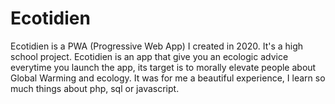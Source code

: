 # Ecotidien
Ecotidien is a PWA (Progressive Web App) I created in 2020. It's a high school project. Ecotidien is an app that give you an ecologic advice everytime you launch the app, its target is to morally elevate people about Global Warming and ecology.
It was for me a beautiful experience, I learn so much things about php, sql or javascript.
